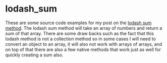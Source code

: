 # lodash_sum

These are some source code examples for my post on the [lodash sum method](https://dustinpfister.github.io/2018/11/15/lodash_sum/). The lodash sum method will take an array of numbers and return a sum of that array. There are some draw backs such as the fact that this lodash method is not a collection method so in some cases I will need to convert an object to an array, it will also not work with arrays of arrays, and on top of that there are also a few native methods that work just as well for quickly creating a sum also.


